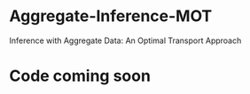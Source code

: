 # Aggregate-Inference-MOT
Inference with Aggregate Data: An Optimal Transport Approach

# Code coming soon
